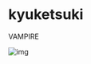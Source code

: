 # kyuketsuki
VAMPIRE

![img](https://github.com/Mischievous-Loner/kyuuketsuki/raw/main/kyuuketsuki-min.jpeg)
